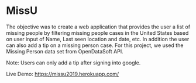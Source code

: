# MissU

  The objective was to create a web application that provides the user a list of missing people by filtering missing people cases in the United States based on user input of Name, Last seen location and date, etc. In addition the user can also add a tip on a missing person case. For this project, we used the Missing Person data set from OpenDataSoft API.
  
Note:
Users can only add a tip after signing into google. 
  
Live Demo: https://missu2019.herokuapp.com/
